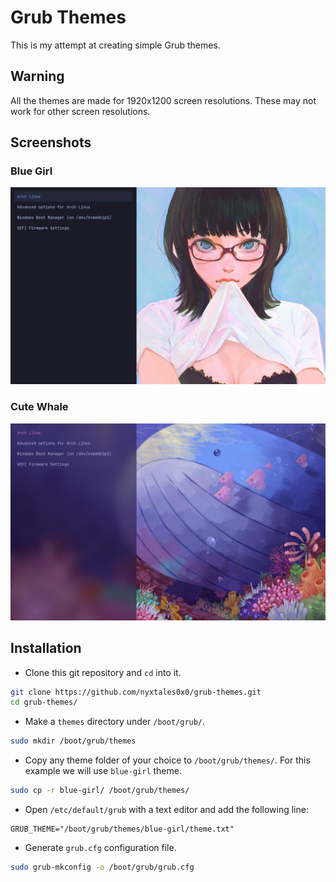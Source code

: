 # Grub Themes

This is my attempt at creating simple Grub themes.

## Warning

All the themes are made for 1920x1200 screen resolutions. These may not work for other screen resolutions.

## Screenshots

### Blue Girl

![](./blue-girl/preview.png)

### Cute Whale

![](./cute-whale/preview.png)

## Installation

- Clone this git repository and `cd` into it.

```bash
git clone https://github.com/nyxtales0x0/grub-themes.git
cd grub-themes/
```

- Make a `themes` directory under `/boot/grub/`.

```bash
sudo mkdir /boot/grub/themes
```

- Copy any theme folder of your choice to `/boot/grub/themes/`. For this example we will use `blue-girl` theme.

```bash
sudo cp -r blue-girl/ /boot/grub/themes/
```

- Open `/etc/default/grub` with a text editor and add the following line:

```
GRUB_THEME="/boot/grub/themes/blue-girl/theme.txt"
```

- Generate `grub.cfg` configuration file.
```bash
sudo grub-mkconfig -o /boot/grub/grub.cfg
```